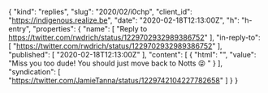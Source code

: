 {
  "kind": "replies",
  "slug": "2020/02/i0chp",
  "client_id": "https://indigenous.realize.be",
  "date": "2020-02-18T12:13:00Z",
  "h": "h-entry",
  "properties": {
    "name": [
      "Reply to https://twitter.com/rwdrich/status/1229702932989386752"
    ],
    "in-reply-to": [
      "https://twitter.com/rwdrich/status/1229702932989386752"
    ],
    "published": [
      "2020-02-18T12:13:00Z"
    ],
    "content": [
      {
        "html": "",
        "value": "Miss you too dude! You should just move back to Notts 😝 "
      }
    ],
    "syndication": [
      "https://twitter.com/JamieTanna/status/1229742104227782658"
    ]
  }
}
